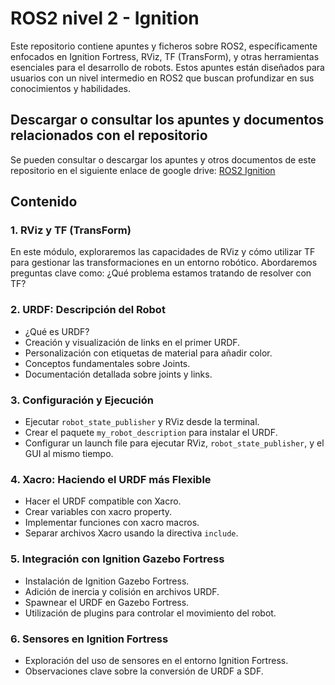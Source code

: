# ROS2 nivel 2 - Ignition

Este repositorio contiene apuntes y ficheros sobre ROS2, específicamente enfocados en Ignition Fortress, RViz, TF (TransForm), y otras herramientas esenciales para el desarrollo de robots. Estos apuntes están diseñados para usuarios con un nivel intermedio en ROS2 que buscan profundizar en sus conocimientos y habilidades.

## Descargar o consultar los apuntes y documentos relacionados con el repositorio

Se pueden consultar o descargar los apuntes y otros documentos de este repositorio en el siguiente enlace de google drive: [ROS2 Ignition](https://drive.google.com/drive/folders/1UIiLyfWP1A9ip3DoQAtzH64t_sTAl_iH?usp=sharing)

## Contenido

### 1. RViz y TF (TransForm)
En este módulo, exploraremos las capacidades de RViz y cómo utilizar TF para gestionar las transformaciones en un entorno robótico. Abordaremos preguntas clave como: ¿Qué problema estamos tratando de resolver con TF?

### 2. URDF: Descripción del Robot
- ¿Qué es URDF?
- Creación y visualización de links en el primer URDF.
- Personalización con etiquetas de material para añadir color.
- Conceptos fundamentales sobre Joints.
- Documentación detallada sobre joints y links.

### 3. Configuración y Ejecución
- Ejecutar `robot_state_publisher` y RViz desde la terminal.
- Crear el paquete `my_robot_description` para instalar el URDF.
- Configurar un launch file para ejecutar RViz, `robot_state_publisher`, y el GUI al mismo tiempo.

### 4. Xacro: Haciendo el URDF más Flexible
- Hacer el URDF compatible con Xacro.
- Crear variables con xacro property.
- Implementar funciones con xacro macros.
- Separar archivos Xacro usando la directiva `include`.

### 5. Integración con Ignition Gazebo Fortress
- Instalación de Ignition Gazebo Fortress.
- Adición de inercia y colisión en archivos URDF.
- Spawnear el URDF en Gazebo Fortress.
- Utilización de plugins para controlar el movimiento del robot.

### 6. Sensores en Ignition Fortress
- Exploración del uso de sensores en el entorno Ignition Fortress.
- Observaciones clave sobre la conversión de URDF a SDF.
